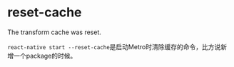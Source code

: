 # reset-cache

The transform cache was reset.

`react-native start --reset-cache`是启动Metro时清除缓存的命令，比方说新增一个package的时候。
